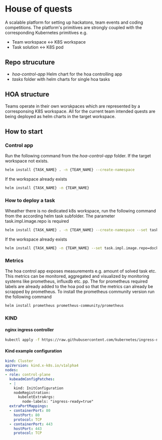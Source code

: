 # House of quests 

A scalable platform for setting up hackatons, team events and coding competitions. The platform's primitives are strongly coupled with the corresponding Kubernetes primitives e.g.

- Team workspace <-> K8S workspace
- Task solution <-> K8S pod


## Repo strucuture

* _hoa-control-app_ Helm chart for the hoa controlling app
* _tasks_ folder with helm charts for single hoa tasks

## HOA structure

Teams operate in their own worskpaces which are represented by a corresponsing K8S workspace. All for the current team intended quests are being deployed as helm charts in the target workspace.

## How to start

### Control app

Run the following command from the _hoa-control-app_ folder.
If the target workspace not exists.

```sh
helm install {TASK_NAME} . -n {TEAM_NAME} --create-namespace 
```

If the workspace already exists
```sh
helm install {TASK_NAME} -n {TEAM_NAME}
```


### How to deploy a task

Wheather there is no dedicated k8s workspace, run the following command from the according helm task subfolder. The parameter task.impl.image.repo is required 
```sh
helm install {TASK_NAME} . -n {TEAM_NAME} --create-namespace --set task.impl.image.repo=dockerRepository
```

If the workspace already exists
```sh
helm install {TASK_NAME} -n {TEAM_NAME} --set task.impl.image.repo=dockerRepository .
```


### Metrics

The hoa control app exposes measurements e.g. amount of solved task etc. This metrics can be monitored, aggregated and visualized by monitoring systems like prometheus, influxdb etc. pp. 
The for prometheus required labels are already added to the hoa pod so that the metrics can already be scrapped by prometheus. To install the prometheus community version run the following command 

```sh
helm install prometheus prometheus-community/prometheus
```

### KIND
#### nginx ingress controller

```sh
kubectl apply -f https://raw.githubusercontent.com/kubernetes/ingress-nginx/main/deploy/static/provider/kind/deploy.yaml
```

#### Kind example configuration

```yaml
kind: Cluster
apiVersion: kind.x-k8s.io/v1alpha4
nodes:
- role: control-plane
  kubeadmConfigPatches:
  - |
    kind: InitConfiguration
    nodeRegistration:
      kubeletExtraArgs:
        node-labels: "ingress-ready=true"
  extraPortMappings:
  - containerPort: 80
    hostPort: 80
    protocol: TCP
  - containerPort: 443
    hostPort: 443
    protocol: TCP
```